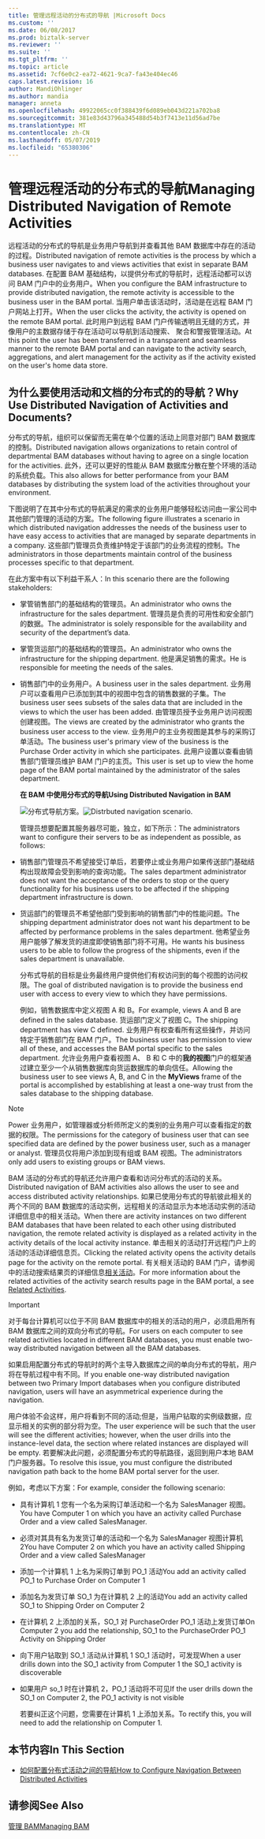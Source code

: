 ```yaml
---
title: 管理远程活动的分布式的导航 |Microsoft Docs
ms.custom: ''
ms.date: 06/08/2017
ms.prod: biztalk-server
ms.reviewer: ''
ms.suite: ''
ms.tgt_pltfrm: ''
ms.topic: article
ms.assetid: 7cf6e0c2-ea72-4621-9ca7-fa43e404ec46
caps.latest.revision: 16
author: MandiOhlinger
ms.author: mandia
manager: anneta
ms.openlocfilehash: 49922065cc0f388439f6d089eb043d221a702ba8
ms.sourcegitcommit: 381e83d43796a345488d54b3f7413e11d56ad7be
ms.translationtype: MT
ms.contentlocale: zh-CN
ms.lasthandoff: 05/07/2019
ms.locfileid: "65380306"
---
```

# <a name="managing-distributed-navigation-of-remote-activities"></a><span data-ttu-id="340f1-102">管理远程活动的分布式的导航</span><span class="sxs-lookup"><span data-stu-id="340f1-102">Managing Distributed Navigation of Remote Activities</span></span>
<span data-ttu-id="340f1-103">远程活动的分布式的导航是业务用户导航到并查看其他 BAM 数据库中存在的活动的过程。</span><span class="sxs-lookup"><span data-stu-id="340f1-103">Distributed navigation of remote activities is the process by which a business user navigates to and views activities that exist in separate BAM databases.</span></span> <span data-ttu-id="340f1-104">在配置 BAM 基础结构，以提供分布式的导航时，远程活动都可以访问 BAM 门户中的业务用户。</span><span class="sxs-lookup"><span data-stu-id="340f1-104">When you configure the BAM infrastructure to provide distributed navigation, the remote activity is accessible to the business user in the BAM portal.</span></span> <span data-ttu-id="340f1-105">当用户单击该活动时，活动是在远程 BAM 门户网站上打开。</span><span class="sxs-lookup"><span data-stu-id="340f1-105">When the user clicks the activity, the activity is opened on the remote BAM portal.</span></span> <span data-ttu-id="340f1-106">此时用户到远程 BAM 门户传输透明且无缝的方式，并像用户的主数据存储于存在活动可以导航到活动搜索、 聚合和警报管理活动。</span><span class="sxs-lookup"><span data-stu-id="340f1-106">At this point the user has been transferred in a transparent and seamless manner to the remote BAM portal and can navigate to the activity search, aggregations, and alert management for the activity as if the activity existed on the user's home data store.</span></span>  
  
## <a name="why-use-distributed-navigation-of-activities-and-documents"></a><span data-ttu-id="340f1-107">为什么要使用活动和文档的分布式的的导航？</span><span class="sxs-lookup"><span data-stu-id="340f1-107">Why Use Distributed Navigation of Activities and Documents?</span></span>  
 <span data-ttu-id="340f1-108">分布式的导航，组织可以保留而无需在单个位置的活动上同意对部门 BAM 数据库的控制。</span><span class="sxs-lookup"><span data-stu-id="340f1-108">Distributed navigation allows organizations to retain control of departmental BAM databases without having to agree on a single location for the activities.</span></span> <span data-ttu-id="340f1-109">此外，还可以更好的性能从 BAM 数据库分散在整个环境的活动的系统负载。</span><span class="sxs-lookup"><span data-stu-id="340f1-109">This also allows for better performance from your BAM databases by distributing the system load of the activities throughout your environment.</span></span>  
  
 <span data-ttu-id="340f1-110">下图说明了在其中分布式的导航满足的需求的业务用户能够轻松访问由一家公司中其他部门管理的活动的方案。</span><span class="sxs-lookup"><span data-stu-id="340f1-110">The following figure illustrates a scenario in which distributed navigation addresses the needs of the business user to have easy access to activities that are managed by separate departments in a company.</span></span> <span data-ttu-id="340f1-111">这些部门管理员负责维护特定于该部门的业务流程的控制。</span><span class="sxs-lookup"><span data-stu-id="340f1-111">The administrators in those departments maintain control of the business processes specific to that department.</span></span>  
  
 <span data-ttu-id="340f1-112">在此方案中有以下利益干系人：</span><span class="sxs-lookup"><span data-stu-id="340f1-112">In this scenario there are the following stakeholders:</span></span>  
  
- <span data-ttu-id="340f1-113">掌管销售部门的基础结构的管理员。</span><span class="sxs-lookup"><span data-stu-id="340f1-113">An administrator who owns the infrastructure for the sales department.</span></span> <span data-ttu-id="340f1-114">管理员是负责的可用性和安全部门的数据。</span><span class="sxs-lookup"><span data-stu-id="340f1-114">The administrator is solely responsible for the availability and security of the department’s data.</span></span>  
  
- <span data-ttu-id="340f1-115">掌管货运部门的基础结构的管理员。</span><span class="sxs-lookup"><span data-stu-id="340f1-115">An administrator who owns the infrastructure for the shipping department.</span></span> <span data-ttu-id="340f1-116">他是满足销售的需求。</span><span class="sxs-lookup"><span data-stu-id="340f1-116">He is responsible for meeting the needs of the sales.</span></span>  
  
- <span data-ttu-id="340f1-117">销售部门中的业务用户。</span><span class="sxs-lookup"><span data-stu-id="340f1-117">A business user in the sales department.</span></span> <span data-ttu-id="340f1-118">业务用户可以查看用户已添加到其中的视图中包含的销售数据的子集。</span><span class="sxs-lookup"><span data-stu-id="340f1-118">The business user sees subsets of the sales data that are included in the views to which the user has been added.</span></span> <span data-ttu-id="340f1-119">由管理员授予业务用户访问视图创建视图。</span><span class="sxs-lookup"><span data-stu-id="340f1-119">The views are created by the administrator who grants the business user access to the view.</span></span> <span data-ttu-id="340f1-120">业务用户的主业务视图是其参与的采购订单活动。</span><span class="sxs-lookup"><span data-stu-id="340f1-120">The business user's primary view of the business is the Purchase Order activity in which she participates.</span></span> <span data-ttu-id="340f1-121">此用户设置以查看由销售部门管理员维护 BAM 门户的主页。</span><span class="sxs-lookup"><span data-stu-id="340f1-121">This user is set up to view the home page of the BAM portal maintained by the administrator of the sales department.</span></span>  
  
  <span data-ttu-id="340f1-122">**在 BAM 中使用分布式的导航**</span><span class="sxs-lookup"><span data-stu-id="340f1-122">**Using Distributed Navigation in BAM**</span></span>  
  
  <span data-ttu-id="340f1-123">![分布式导航方案。](../core/media/bcd-distrbuted-nav-scenario.gif "bcd_distrbuted_nav_scenario")</span><span class="sxs-lookup"><span data-stu-id="340f1-123">![Distrbuted navigation scenario.](../core/media/bcd-distrbuted-nav-scenario.gif "bcd_distrbuted_nav_scenario")</span></span>  
  
  <span data-ttu-id="340f1-124">管理员想要配置其服务器尽可能，独立，如下所示：</span><span class="sxs-lookup"><span data-stu-id="340f1-124">The administrators want to configure their servers to be as independent as possible, as follows:</span></span>  
  
- <span data-ttu-id="340f1-125">销售部门管理员不希望接受订单后，若要停止或业务用户如果传送部门基础结构出现故障会受到影响的查询功能。</span><span class="sxs-lookup"><span data-stu-id="340f1-125">The sales department administrator does not want the acceptance of the orders to stop or the query functionality for his business users to be affected if the shipping department infrastructure is down.</span></span>  
  
- <span data-ttu-id="340f1-126">货运部门的管理员不希望他部门受到影响的销售部门中的性能问题。</span><span class="sxs-lookup"><span data-stu-id="340f1-126">The shipping department administrator does not want his department to be affected by performance problems in the sales department.</span></span> <span data-ttu-id="340f1-127">他希望业务用户能够了解发货的进度即使销售部门将不可用。</span><span class="sxs-lookup"><span data-stu-id="340f1-127">He wants his business users to be able to follow the progress of the shipments, even if the sales department is unavailable.</span></span>  
  
  <span data-ttu-id="340f1-128">分布式导航的目标是业务最终用户提供他们有权访问到的每个视图的访问权限。</span><span class="sxs-lookup"><span data-stu-id="340f1-128">The goal of distributed navigation is to provide the business end user with access to every view to which they have permissions.</span></span>  
  
  <span data-ttu-id="340f1-129">例如，销售数据库中定义视图 A 和 B。</span><span class="sxs-lookup"><span data-stu-id="340f1-129">For example, views A and B are defined in the sales database.</span></span> <span data-ttu-id="340f1-130">货运部门定义了视图 C。</span><span class="sxs-lookup"><span data-stu-id="340f1-130">The shipping department has view C defined.</span></span> <span data-ttu-id="340f1-131">业务用户有权查看所有这些操作，并访问特定于销售部门在 BAM 门户。</span><span class="sxs-lookup"><span data-stu-id="340f1-131">The business user has permission to view all of these, and accesses the BAM portal specific to the sales department.</span></span> <span data-ttu-id="340f1-132">允许业务用户查看视图 A、 B 和 C 中的**我的视图**门户的框架通过建立至少一个从销售数据库向货运数据库的单向信任。</span><span class="sxs-lookup"><span data-stu-id="340f1-132">Allowing the business user to see views A, B, and C in the **MyViews** frame of the portal is accomplished by establishing at least a one-way trust from the sales database to the shipping database.</span></span>  
  
> [!NOTE]
>  <span data-ttu-id="340f1-133">Power 业务用户，如管理器或分析师所定义的类别的业务用户可以查看指定的数据的权限。</span><span class="sxs-lookup"><span data-stu-id="340f1-133">The permissions for the category of business user that can see specified data are defined by the power business user, such as a manager or analyst.</span></span> <span data-ttu-id="340f1-134">管理员仅将用户添加到现有组或 BAM 视图。</span><span class="sxs-lookup"><span data-stu-id="340f1-134">The administrators only add users to existing groups or BAM views.</span></span>  
  
 <span data-ttu-id="340f1-135">BAM 活动的分布式的导航还允许用户查看和访问分布式的活动的关系。</span><span class="sxs-lookup"><span data-stu-id="340f1-135">Distributed navigation of BAM activities also allows the user to see and access distributed activity relationships.</span></span> <span data-ttu-id="340f1-136">如果已使用分布式的导航彼此相关的两个不同的 BAM 数据库的活动实例，远程相关的活动显示为本地活动实例的活动详细信息中的相关活动。</span><span class="sxs-lookup"><span data-stu-id="340f1-136">When there are activity instances on two different BAM databases that have been related to each other using distributed navigation, the remote related activity is displayed as a related activity in the activity details of the local activity instance.</span></span> <span data-ttu-id="340f1-137">单击相关的活动打开远程门户上的活动的活动详细信息页。</span><span class="sxs-lookup"><span data-stu-id="340f1-137">Clicking the related activity opens the activity details page for the activity on the remote portal.</span></span> <span data-ttu-id="340f1-138">有关相关活动的 BAM 门户，请参阅中的活动搜索结果页的详细信息[相关活动](../core/related-activities.md)。</span><span class="sxs-lookup"><span data-stu-id="340f1-138">For more information about the related activities of the activity search results page in the BAM portal, a see [Related Activities](../core/related-activities.md).</span></span>  
  
> [!IMPORTANT]
>  <span data-ttu-id="340f1-139">对于每台计算机可以位于不同 BAM 数据库中的相关的活动的用户，必须启用所有 BAM 数据库之间的双向分布式的导航。</span><span class="sxs-lookup"><span data-stu-id="340f1-139">For users on each computer to see related activities located in different BAM databases, you must enable two-way distributed navigation between all the BAM databases.</span></span>  
  
 <span data-ttu-id="340f1-140">如果启用配置分布式的导航时的两个主导入数据库之间的单向分布式的导航，用户将在导航过程中有不同。</span><span class="sxs-lookup"><span data-stu-id="340f1-140">If you enable one-way distributed navigation between two Primary Import databases when you configure distributed navigation, users will have an asymmetrical experience during the navigation.</span></span>  
  
 <span data-ttu-id="340f1-141">用户体验不会这样，用户将看到不同的活动;但是，当用户钻取的实例级数据，应显示相关的实例的部分将为空。</span><span class="sxs-lookup"><span data-stu-id="340f1-141">The user experience will be such that the user will see the different activities; however, when the user drills into the instance-level data, the section where related instances are displayed will be empty.</span></span> <span data-ttu-id="340f1-142">若要解决此问题，必须配置分布式的导航路径，返回到用户本地 BAM 门户服务器。</span><span class="sxs-lookup"><span data-stu-id="340f1-142">To resolve this issue, you must configure the distributed navigation path back to the home BAM portal server for the user.</span></span>  
  
 <span data-ttu-id="340f1-143">例如，考虑以下方案：</span><span class="sxs-lookup"><span data-stu-id="340f1-143">For example, consider the following scenario:</span></span>  
  
- <span data-ttu-id="340f1-144">具有计算机 1 您有一个名为采购订单活动和一个名为 SalesManager 视图。</span><span class="sxs-lookup"><span data-stu-id="340f1-144">You have Computer 1 on which you have an activity called Purchase Order and a view called SalesManager.</span></span>  
  
- <span data-ttu-id="340f1-145">必须对其具有名为发货订单的活动和一个名为 SalesManager 视图计算机 2</span><span class="sxs-lookup"><span data-stu-id="340f1-145">You have Computer 2 on which you have an activity called Shipping Order and a view called SalesManager</span></span>  
  
- <span data-ttu-id="340f1-146">添加一个计算机 1 上名为采购订单到 PO_1 活动</span><span class="sxs-lookup"><span data-stu-id="340f1-146">You add an activity called PO_1 to Purchase Order on Computer 1</span></span>  
  
- <span data-ttu-id="340f1-147">添加名为发货订单 SO_1 为在计算机 2 上的活动</span><span class="sxs-lookup"><span data-stu-id="340f1-147">You add an activity called SO_1 to Shipping Order on Computer 2</span></span>  
  
- <span data-ttu-id="340f1-148">在计算机 2 上添加的关系，SO_1 对 PurchaseOrder PO_1 活动上发货订单</span><span class="sxs-lookup"><span data-stu-id="340f1-148">On Computer 2 you add the relationship,  SO_1 to the PurchaseOrder PO_1 Activity on Shipping Order</span></span>  
  
- <span data-ttu-id="340f1-149">向下用户钻取到 SO_1 活动从计算机 1 SO_1 活动时，可发现</span><span class="sxs-lookup"><span data-stu-id="340f1-149">When a user drills down into the SO_1 activity from Computer 1 the SO_1 activity is discoverable</span></span>  
  
- <span data-ttu-id="340f1-150">如果用户 so_1 时在计算机 2，PO_1 活动将不可见</span><span class="sxs-lookup"><span data-stu-id="340f1-150">If the user drills down the SO_1 on Computer 2, the PO_1 activity is not visible</span></span>  
  
  <span data-ttu-id="340f1-151">若要纠正这个问题，您需要在计算机 1 上添加关系。</span><span class="sxs-lookup"><span data-stu-id="340f1-151">To rectify this, you will need to add the relationship on Computer 1.</span></span>  
  
## <a name="in-this-section"></a><span data-ttu-id="340f1-152">本节内容</span><span class="sxs-lookup"><span data-stu-id="340f1-152">In This Section</span></span>  
  
-   [<span data-ttu-id="340f1-153">如何配置分布式活动之间的导航</span><span class="sxs-lookup"><span data-stu-id="340f1-153">How to Configure Navigation Between Distributed Activities</span></span>](../core/how-to-configure-navigation-between-distributed-activities.md)  
  
## <a name="see-also"></a><span data-ttu-id="340f1-154">请参阅</span><span class="sxs-lookup"><span data-stu-id="340f1-154">See Also</span></span>  
 [<span data-ttu-id="340f1-155">管理 BAM</span><span class="sxs-lookup"><span data-stu-id="340f1-155">Managing BAM</span></span>](../core/managing-bam.md)